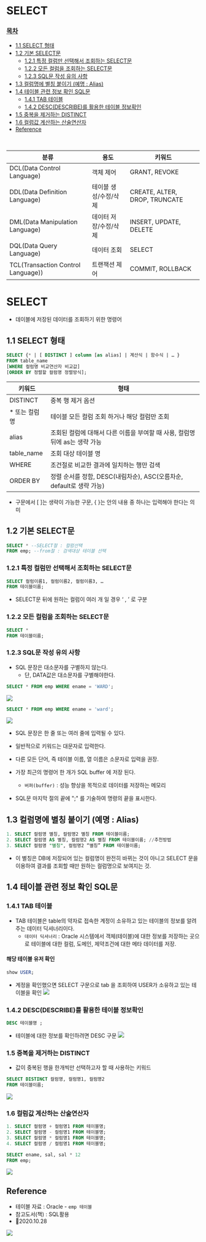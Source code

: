 # SELECT 
### [목차](#목차)
- [1.1 SELECT 형태](#11-select-형태)
- [1.2 기본 SELECT문](#12-기본-select문)
  - [1.2.1 특정 컬럼만 선택해서 조회하는 SELECT문](#121-특정-컬럼만-선택해서-조회하는-select문)
  - [1.2.2 모든 컬럼을 조회하는 SELECT문](#122-모든-컬럼을-조회하는-select문)
  - [1.2.3 SQL문 작성 유의 사항](#123-sql문-작성-유의-사항)
- [1.3 컬럼명에 별칭 붙이기 (예명 : Alias)](#13-컬럼명에-별칭-붙이기-예명--alias)
- [1.4 테이블 관련 정보 확인 SQL문](#14-테이블-관련-정보-확인-sql문)
  - [1.4.1 TAB 테이블](#141-tab-테이블)
  - [1.4.2 DESC(DESCRIBE)를 활용한 테이블 정보확인](#142-descdescribe를-활용한-테이블-정보확인)
- [1.5 중복을 제거하는 DISTINCT](#15-중복을-제거하는-distinct)
- [1.6 컬럼값 계산하는 산술연산자](#16-컬럼값-계산하는-산술연산자)
- [Reference](#reference)
  
    
<br>


|분류|용도|키워드|
|-|-|-|
|DCL(Data Control Language)|객체 제어|GRANT, REVOKE|
|DDL(Data Definition Language)|테이블 생성/수정/삭제|CREATE, ALTER, DROP, TRUNCATE|
|DML(Data Manipulation Language)|데이터 저장/수정/삭제|INSERT, UPDATE, DELETE|
|DQL(Data Query Language)|데이터 조회|SELECT|
|TCL(Transaction Control Language))|트랜잭션 제어|COMMIT, ROLLBACK|


# SELECT
- 데이블에 저장된 데이터를 조회하기 위한 명령어

## 1.1 SELECT 형태
```sql
SELECT {* | [ DISTINCT ] column [as alias] | 계산식 | 함수식 | … }
FROM table_name
[WHERE 컬럼명 비교연산자 비교값]
[ORDER BY 정렬할 컬럼명 정렬방식];
```
|키워드|형태
|-|-|
|DISTINCT|중복 행 제거 옵션|
|\* 또는 컬럼명|테이블 모든 컬럼 조회 하거나 해당 컬럼만 조회
|alias|조회된 컬럼에 대해서 다른 이름을 부여할 때 사용, 컬럼명 뒤에 as는 생략 가능
|table_name|조회 대상 테이블 명
|WHERE|조건절로 비교한 결과에 일치하는 행만 검색
|ORDER BY|정렬 순서를 정함, DESC(내림차순), ASC(오름차순, default로 생략 가능)

- 구문에서 [ ]는 생략이 가능한 구문, { }는 안의 내용 중 하나는 입력해야 한다는 의미

## 1.2 기본 SELECT문
```sql
SELECT * --SELECT절 : 컬럼선택
FROM emp; --from절 : 검색대상 테이블 선택
```

### 1.2.1 특정 컬럼만 선택해서 조회하는 SELECT문
```sql
SELECT 컬럼이름1, 컬럼이름2, 컬럼이름3, …
FROM 테이블이름;
```
- SELECT문 뒤에 원하는 컬럼이 여러 개 일 경우 ‘ , ’ 로 구분

### 1.2.2 모든 컬럼을 조회하는 SELECT문
```sql
SELECT *
FROM 테이블이름;
```

### 1.2.3 SQL문 작성 유의 사항
- SQL 문장은 대소문자를 구별하지 않는다.
	- 단, DATA값은 대소문자를 구별해야한다.
```sql
SELECT * FROM emp WHERE ename = 'WARD';
```
![](https://images.velog.io/images/withcolinsong/post/72d9a1f6-9d04-4b57-840d-120a86141907/image.png)

```sql
SELECT * FROM emp WHERE ename = 'ward';
```

![](https://images.velog.io/images/withcolinsong/post/28cbfb0a-bf4b-419d-a038-2f16d48a595e/image.png)
- SQL 문장은 한 줄 또는 여러 줄에 입력될 수 있다.

- 일반적으로 키워드는 대문자로 입력한다.

- 다른 모든 단어, 즉 테이블 이름, 열 이름은 소문자로 입력을 권장.

- 가장 최근의 명령어 한 개가 SQL buffer 에 저장 된다.
	- `버퍼(buffer)` : 성능 향상을 목적으로 데이터를 저장하는 메모리
    
- SQL문 마지막 절의 끝에 ";" 를 기술하여 명령의 끝을 표시한다.



## 1.3 컬럼명에 별칭 붙이기 (예명 : Alias)
```sql
1. SELECT 컬럼명 별칭, 컬럼명2 별칭 FROM 테이블이름;
2. SELECT 컬럼명 AS 별칭, 컬럼명2 AS 별칭 FROM 테이블이름; //추천방법
3. SELECT 컬럼명 "별칭", 컬럼명2 “별칭” FROM 테이블이름;
```
- 이 별칭은 DB에 저장되어 있는 컬럼명이 완전히 바뀌는 것이 아니고 
SELECT 문을 이용하여 결과를 조회할 때만 원하는 컬럼명으로 보여지는 것.


## 1.4 테이블 관련 정보 확인 SQL문
### 1.4.1 TAB 테이블
- TAB 테이블은 table의 약자로 접속한 계정이 소유하고 있는 테이블의 정보를 알려주는 데이터 딕셔너리이다.
	- `데이터 딕셔너리` : Oracle 시스템에서 객체(테이블)에 대한 정보를 저장하는 곳으로 테이블에 대한 컬럼, 도메인, 제약조건에 대한 메타 데이터를 저장.
#### 해당 테이블 유저 확인
```sql
show USER; 
```
- 계정을 확인했으면 SELECT 구문으로 tab 을 조회하여 USER가 소유하고 있는 테이블을 확인
![](https://images.velog.io/images/withcolinsong/post/65281bc8-1199-4983-811c-b9b52ff62da2/image.png)
    
### 1.4.2 DESC(DESCRIBE)를 활용한 테이블 정보확인
```sql
DESC 테이블명 ;
```
- 테이블에 대한 정보를 확인하려면 DESC 구문
![](https://images.velog.io/images/withcolinsong/post/7d1c6412-a5de-47be-8bef-24475a5dddbf/image.png)


### 1.5 중복을 제거하는 DISTINCT
- 값이 중복된 행을 한개씩만 선택하고자 할 때 사용하는 키워드
```sql
SELECT DISTINCT 컬럼명, 컬럼명1, 컬럼명2
FROM 테이블이름;
```
![](https://images.velog.io/images/withcolinsong/post/c7aad228-9226-4f30-a0da-2dba028e3900/image.png)

### 1.6 컬럼값 계산하는 산술연산자
```sql
1. SELECT 컬럼명 + 컬럼명1 FROM 테이블명;
2. SELECT 컬럼명 - 컬럼명1 FROM 테이블명;
3. SELECT 컬럼명 * 컬럼명1 FROM 테이블명;
4. SELECT 컬럼명 / 컬럼명1 FROM 테이블명;
```
```sql
SELECT ename, sal, sal * 12
FROM emp;
```
![](https://images.velog.io/images/withcolinsong/post/fc177aef-4c1c-4927-8d6d-b3efe6f65559/image.png)

## Reference
- 테이블 자료 : Oracle - `emp 테이블` 
- 참고도서(책) : SQL활용 
- 🎈2020.10.28

![](https://images.velog.io/images/withcolinsong/post/8dc5159f-5174-49f0-8cca-748d6cd38345/image.png)
